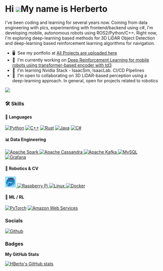 Hi ![](https://user-images.githubusercontent.com/18350557/176309783-0785949b-9127-417c-8b55-ab5a4333674e.gif)My name is Herberto
================================================================================================================================

I've been coding and learning for several years now. Coming from data engineering with plcs, experimenting with frontend/backend using c#, I'm developing mobile, autonomous robots using ROS2/Python/C++. Right now, I'm exploring deep-learning based methods for 3D LiDAR Object Detection and deep-learning based reinforcement learning algorithms for navigation.

*   🖥️  See my portfolio at [All Projects are uploaded here](http://https://github.com/Hberto)
*   🚀  I'm currently working on [Deep Reinforcement Learning for mobile robots using transformer-based encoder with td3](https://github.com/Hberto/rl_mobile_robot_navigation)
*   🧠  I'm learning Nvidia Stack - IsaacSim, IsaacLab. CI/CD Pipelines
*   🤝  I'm open to collaborating on 3D LiDAR-based perception using a deep-learning approach. In general, open for projects related to robotics

  <a href="https://www.github.com/HBerto" target="_blank" rel="noreferrer"><img
                  src="https://img.shields.io/github/followers/HBerto?logo=github&style=for-the-badge&color=ef4444&labelColor=ffffff" /></a>
                  

### 🛠 Skills

#### 🧾 Languages
<p align="left">
  <a href="https://www.python.org/" target="_blank" rel="noreferrer"><img src="https://raw.githubusercontent.com/danielcranney/readme-generator/main/public/icons/skills/python-colored.svg" width="36" height="36" alt="Python" title="Python"/></a>
  <a href="https://docs.microsoft.com/en-us/cpp/?view=msvc-170" target="_blank" rel="noreferrer"><img src="https://raw.githubusercontent.com/danielcranney/readme-generator/main/public/icons/skills/cplusplus-colored.svg" width="36" height="36" alt="C++" title="C++"/></a>
  <a href="https://www.rust-lang.org/" target="_blank" rel="noreferrer"><img src="https://raw.githubusercontent.com/danielcranney/readme-generator/main/public/icons/skills/rust-colored.svg" width="36" height="36" alt="Rust" title="Rust"/></a>
  <a href="https://www.oracle.com/java/" target="_blank" rel="noreferrer"><img src="https://raw.githubusercontent.com/danielcranney/readme-generator/main/public/icons/skills/java-colored.svg" width="36" height="36" alt="Java" title="Java"/></a>
  <a href="https://docs.microsoft.com/en-us/dotnet/csharp/" target="_blank" rel="noreferrer"><img src="https://raw.githubusercontent.com/danielcranney/readme-generator/main/public/icons/skills/csharp-colored.svg" width="36" height="36" alt="C#" title="C#"/></a>
</p>

#### 📊 Data Engineering
<p align="left">
  <!-- Apache Spark -->
  <a href="https://spark.apache.org/" target="_blank" rel="noreferrer">
    <img src="https://upload.wikimedia.org/wikipedia/commons/f/f3/Apache_Spark_logo.svg" width="36" alt="Apache Spark" title="Apache Spark"/>
  </a>
  <!-- Apache Cassandra -->
  <a href="https://cassandra.apache.org/" target="_blank" rel="noreferrer">
    <img src="https://upload.wikimedia.org/wikipedia/commons/5/5e/Cassandra_logo.svg" width="36" alt="Apache Cassandra" title="Apache Cassandra"/>
  </a>
  <!-- Apache Kafka Icon Fallback (Inline SVG Base64 if external fails) -->
<a href="https://kafka.apache.org/" target="_blank" rel="noreferrer">
  <img src="https://raw.githubusercontent.com/simple-icons/simple-icons/develop/icons/apachekafka.svg" width="36" alt="Apache Kafka" title="Apache Kafka"/>
</a>
  <!-- MySQL -->
  <a href="https://www.mysql.com/" target="_blank" rel="noreferrer">
    <img src="https://raw.githubusercontent.com/danielcranney/readme-generator/main/public/icons/skills/mysql-colored.svg" width="36" alt="MySQL" title="MySQL"/>
  </a>
  <!-- Grafana (fallback PNG) -->
  <a href="https://grafana.com/" target="_blank" rel="noreferrer">
    <img src="https://upload.wikimedia.org/wikipedia/commons/a/a1/Grafana_logo.svg" width="36" alt="Grafana" title="Grafana"/>
  </a>
</p>

#### 🤖 Robotics & CV
<p align="left">
  <!-- ROS2 -->
  <a href="https://docs.ros.org/en/humble/" target="_blank" rel="noreferrer">
  <img src="./media/humble.png" width="36" height="36" alt="ROS2 Humble" title="ROS2 Humble" />
</a>
  <!-- Raspberry Pi -->
  <a href="https://www.raspberrypi.org/" target="_blank" rel="noreferrer">
    <img src="https://raw.githubusercontent.com/danielcranney/readme-generator/main/public/icons/skills/raspberrypi-colored.svg" width="36" height="36" alt="Raspberry Pi" title="Raspberry Pi"/>
  </a>
  <!-- Linux -->
  <a href="https://www.linux.org" target="_blank" rel="noreferrer">
    <img src="https://raw.githubusercontent.com/danielcranney/readme-generator/main/public/icons/skills/linux-colored.svg" width="36" height="36" alt="Linux" title="Linux"/>
  </a>
  <!-- Docker -->
  <a href="https://www.docker.com/" target="_blank" rel="noreferrer">
    <img src="https://raw.githubusercontent.com/danielcranney/readme-generator/main/public/icons/skills/docker-colored.svg" width="36" height="36" alt="Docker" title="Docker"/>
  </a>
</p>


#### 🧠 ML / RL
<p align="left">
  <a href="https://pytorch.org/" target="_blank" rel="noreferrer"><img src="https://raw.githubusercontent.com/danielcranney/readme-generator/main/public/icons/skills/pytorch-colored.svg" width="36" height="36" alt="PyTorch" title="PyTorch"/></a>
  <a href="https://aws.amazon.com" target="_blank" rel="noreferrer"><img src="https://raw.githubusercontent.com/danielcranney/readme-generator/main/public/icons/skills/aws-colored.svg" width="36" height="36" alt="Amazon Web Services" title="Amazon Web Services"/></a>
</p>


  
### Socials
                  
<p align="left"> <a href="https://www.github.com/HBerto" target="_blank" rel="noreferrer"> <picture> <source media="(prefers-color-scheme: dark)" srcset="https://raw.githubusercontent.com/danielcranney/readme-generator/main/public/icons/socials/github-dark.svg" /> <source media="(prefers-color-scheme: light)" srcset="https://raw.githubusercontent.com/danielcranney/readme-generator/main/public/icons/socials/github.svg" /> <img src="https://raw.githubusercontent.com/danielcranney/readme-generator/main/public/icons/socials/github.svg" width="32" height="32" alt="Github" title="Github" /> </picture> </a></p>

### Badges

<b>My GitHub Stats</b>

<a href="http://www.github.com/HBerto"><img src="https://github-readme-stats.vercel.app/api?username=HBerto&show_icons=true&hide=&count_private=true&title_color=3382ed&text_color=84cc16&icon_color=ef4444&bg_color=ffffff&hide_border=true&show_icons=true" alt="HBerto's GitHub stats" /></a>
